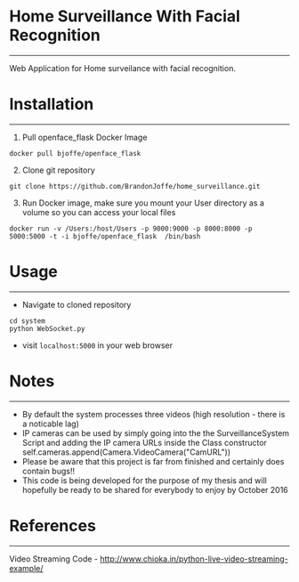# Home Surveillance With Facial Recognition
---

Web Application for Home surveilance with facial recognition. 

# Installation
---

1) Pull openface_flask Docker Image

```
docker pull bjoffe/openface_flask
```
2) Clone git repository
```
git clone https://github.com/BrandonJoffe/home_surveillance.git
```
3) Run Docker image, make sure you mount your User directory as a volume so you can access your local files

```
docker run -v /Users:/host/Users -p 9000:9000 -p 8000:8000 -p 5000:5000 -t -i bjoffe/openface_flask  /bin/bash
```

# Usage
---
- Navigate to cloned repository

```
cd system
python WebSocket.py
```
-  visit ```localhost:5000``` in your web browser

# Notes
---
- By default the system processes three videos (high resolution - there is a noticable lag)
- IP cameras can be used by simply going into the the SurveillanceSystem Script and adding the IP camera URLs inside the Class constructor self.cameras.append(Camera.VideoCamera("CamURL"))
- Please be aware that this project is far from finished and certainly does contain bugs!!
- This code is being developed for the purpose of my thesis and will hopefully be ready to be shared for everybody to enjoy by October 2016
 

# References
---

Video Streaming Code - http://www.chioka.in/python-live-video-streaming-example/

 
